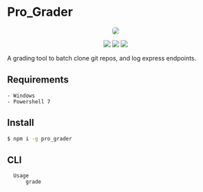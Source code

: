 # Pro_Grader

<!-- ![Image of Rsrc](https://i.ibb.co/kxbDf0k/Sys-Rsrc-Demo.png) -->
<p align='center'>
<img width="auto" height="auto" src="https://i.ibb.co/bm2Ptpk/black.png" style="border-radius:5px">
</p>

<div align=center>
<img src='https://img.shields.io/npm/v/pro_grader.svg?style=flat'>
<img src='https://img.shields.io/npm/dt/pro_grader.svg?style=flat'>
<img src='https://img.shields.io/npm/l/pro_grader.svg?style=flat'>
</div>

A grading tool to batch clone git repos, and log express endpoints.

## Requirements

    - Windows
    - Powershell 7

## Install

```bash
$ npm i -g pro_grader
```

## CLI

```
  Usage
      grade
```
